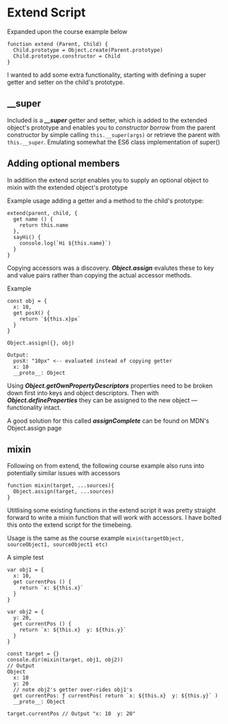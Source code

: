 # Extend Script
Expanded upon the course example below
```
function extend (Parent, Child) {
  Child.prototype = Object.create(Parent.prototype)
  Child.prototype.constructor = Child
}
```
I wanted to add some extra functionality, starting with defining a super getter and setter on the child's prototype.

## __super
Included is a ***__super*** getter and setter, which is added to the extended object's prototype and enables you to *constructor borrow* from the parent constructor by simple calling `this.__super(args)` or retrieve the parent with `this.__super`. Emulating somewhat the ES6 class implementation of super()

## Adding optional members
In addition the extend script enables you to supply an optional object to mixin with the extended object's prototype

Example usage adding a getter and a method to the child's prototype:

```
extend(parent, child, {
  get name () {
    return this.name
  },
  sayHi() {
    console.log(`Hi ${this.name}`)
  }
}
```

Copying accessors was a discovery. ***Object.assign*** evalutes these to key and value pairs rather than copying the actual accessor methods.

Example
```
const obj = {
  x: 10,
  get posX() {
    return `${this.x}px`
  }
}

Object.assign({}, obj)

Output:
  posX: "10px" <-- evaluated instead of copying getter
  x: 10
  __proto__: Object
```

Using ***Object.getOwnPropertyDescriptors*** properties need to be broken down first into keys and object descriptors. Then with ***Object.defineProperties*** they can be assigned to the new object — functionality intact.

A good solution for this called ***assignComplete*** can be found on MDN's Object.assign page

## mixin

Following on from extend, the following course example also runs into potentially similar issues with accessors

```
function mixin(target, ...sources){
  Object.assign(target, ...sources)
}
```
Utitlising some existing functions in the extend script it was pretty straight forward to write a mixin function that will work with accessors. I have bolted this onto the extend script for the timebeing.

Usage is the same as the course example `mixin(targetObject, sourceObject1, sourceObject1 etc)`

A simple test
```
var obj1 = {
  x: 10,
  get currentPos () {
    return `x: ${this.x}`
  }
}

var obj2 = {
  y: 20,
  get currentPos () {
    return `x: ${this.x}  y: ${this.y}`
  }
}

const target = {}
console.dir(mixin(target, obj1, obj2))
// Output
Object
  x: 10
  y: 20
  // note obj2's getter over-rides obj1's
  get currentPos: ƒ currentPos( return `x: ${this.x}  y: ${this.y}` )
  __proto__: Object

target.currentPos // Output "x: 10  y: 20"
```
